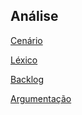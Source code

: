 ## Análise 

[Cenário](./Analise/cenario.md)

[Léxico](./Analise/lexico.md)

[Backlog](./Analise/backlog.md)

[Argumentação](./Analise/argumentacao.md)
